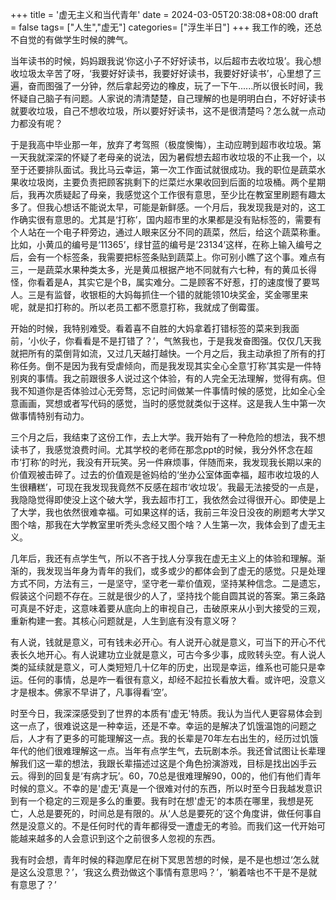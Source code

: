 +++
title = '虚无主义和当代青年'
date = 2024-03-05T20:38:08+08:00
draft = false
tags= ["人生","虚无"] 
categories= ["浮生半日"]
+++
我工作的晚，还总不自觉的有做学生时候的脾气。  

当年读书的时候，妈妈跟我说‘你这小子不好好读书，以后超市去收垃圾’。我心想收垃圾太辛苦了呀，‘我要好好读书，我要好好读书，我要好好读书’，心里想了三遍，奋而图强了一分钟，然后拿起旁边的橡皮，玩了一下午......所以很长时间，我怀疑自己脑子有问题。人家说的清清楚楚，自己理解的也是明明白白，不好好读书就要收垃圾，自己不想收垃圾，所以要好好读书，这不是很清楚吗？怎么就一点动力都没有呢？  

于是我高中毕业那一年，放弃了考驾照（极度懊悔），主动应聘到超市收垃圾。第一天我就深深的怀疑了老母亲的说法，因为暑假想去超市收垃圾的不止我一个，以至于还要排队面试。我比马云幸运，第一次工作面试就很成功。我的职位是蔬菜水果收垃圾岗，主要负责把顾客挑剩下的烂菜烂水果收回到后面的垃圾桶。两个星期后，我再次质疑起了母亲，我感觉这个工作很有意思，至少比在教室里刷题有趣太多了。但我心想话不能说太早，可能是新鲜感。一个月后，我发现我是对的，这工作确实很有意思的。尤其是‘打称’，国内超市里的水果都是没有贴标签的，需要有个人站在一个电子秤旁边，通过人眼来区分不同的蔬菜，然后，给这个蔬菜称重。比如，小黄瓜的编号是‘11365’，绿甘蓝的编号是‘23134’这样，在称上输入编号之后，会有一个标签条，我需要把标签条贴到蔬菜上。你可别小瞧了这个事。难点有三，一是蔬菜水果种类太多，光是黄瓜根据产地不同就有六七种，有的黄瓜长得怪，你看着是A，其实它是个B，属实难分。二是顾客不好惹，打的速度慢了要骂人。三是有监督，收银柜的大妈每抓住一个错的就能领10块奖金，奖金哪里来呢，就是扣打称的。所以老员工都不愿意打称，我就成了倒霉蛋。  

开始的时候，我特别难受。看着喜不自胜的大妈拿着打错标签的菜来到我面前，‘小伙子，你看看是不是打错了？’，气煞我也，于是我发奋图强。仅仅几天我就把所有的菜倒背如流，又过几天越打越快。一个月之后，我主动承担了所有的打称任务。倒不是因为我有受虐倾向，而是我发现其实全心全意‘打称’其实是一件特别爽的事情。我之前跟很多人说过这个体验，有的人完全无法理解，觉得有病。但我不知道你是否体验过心无旁骛，忘记时间做某一件事情时候的感觉，比如全心全意画画，冥想或者写代码的感觉，当时的感觉就类似于这样。这是我人生中第一次做事情特别有动力。  

三个月之后，我结束了这份工作，去上大学。我开始有了一种危险的想法，我不想读书了，我感觉浪费时间。尤其学校的老师在那念ppt的时候，我分外怀念在超市‘打称’的时光，我没有开玩笑。另一件麻烦事，伴随而来，我发现我长期以来的价值观被击碎了。过去的价值观是爸妈给的‘坐办公室体面幸福，超市收垃圾的人生很糟糕’，可现在我发现我竟然不反感在超市‘收垃圾’。我最无法接受的一点是，我隐隐觉得即使没上这个破大学，我去超市打工，我依然会过得很开心。即使是上了大学，我也依然很难幸福。可如果这样的话，我前三年没日没夜的刷题考大学又图个啥，那我在大学教室里听秃头念经又图个啥？人生第一次，我体会到了虚无主义。  

几年后，我还有点学生气，所以不吝于找人分享我在虚无主义上的体验和理解。渐渐的，我发现当年身为青年的我们，或多或少的都体会到了虚无的感觉。只是处理方式不同，方法有三，一是坚守，坚守老一辈价值观，坚持某种信念。二是遗忘，假装这个问题不存在。三就是很少的人了，坚持找个能自圆其说的答案。第三条路可真是不好走，这意味着要从底向上的审视自己，击破原来从小到大接受的三观，重新构建一套。其核心问题就是，人生到底有没有意义呀？  

有人说，钱就是意义，可有钱未必开心。有人说开心就是意义，可当下的开心不代表长久地开心。有人说建功立业就是意义，可古今多少事，成败转头空。有人说人类的延续就是意义，可人类短短几十亿年的历史，出现是幸运，维系也可能只是幸运。任何的事情，总是咋一看很有意义，却经不起拉长看放大看。或许吧，没意义才是根本。佛家不早讲了，凡事得看‘空’。  

时至今日，我深深感受到了世界的本质有'虚无'特质。我认为当代人更容易体会到这一点了，很难说这是一种幸运，还是不幸。幸运的是解决了饥饿温饱的问题之后，人才有了更多的可能理解这一点。我的长辈是70年左右出生的，经历过饥饿年代的他们很难理解这一点。当年有点学生气，去玩剧本杀。我还曾试图让长辈理解我们这一辈的想法，我跟长辈描述过这是个角色扮演游戏，目标是找出凶手云云。得到的回复是‘有病才玩’。60，70总是很难理解90，00的，他们有他们青年时候的意义。不幸的是'虚无'真是一个很难对付的东西，所以时至今日我越发意识到有一个稳定的三观是多么的重要。我有时在想'虚无'的本质在哪里，我想是死亡，人总是要死的，时间总是有限的。从‘人总是要死的’这个角度讲，做任何事自然是没意义的。不是任何时代的青年都得受一遭虚无的考验。而我们这一代开始可能越来越多的人会意识到这个之前很多人忽视的东西。  

我有时会想，青年时候的释迦摩尼在树下冥思苦想的时候，是不是也想过‘怎么就是这么没意思？’，‘我这么费劲做这个事情有意思吗？’，‘躺着啥也不干是不是就有意思了？’ 
